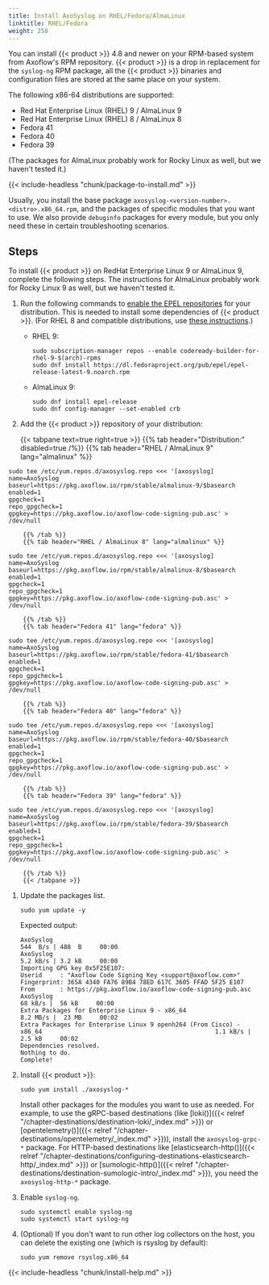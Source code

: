 ```yaml
---
title: Install AxoSyslog on RHEL/Fedora/AlmaLinux
linktitle: RHEL/Fedora
weight: 250
---
```


You can install {{< product >}} 4.8 and newer on your RPM-based system from Axoflow's RPM repository. {{< product >}} is a drop in replacement for the `syslog-ng` RPM package, all the {{< product >}} binaries and configuration files are stored at the same place on your system.

The following x86-64 distributions are supported:

- Red Hat Enterprise Linux (RHEL) 9 / AlmaLinux 9
- Red Hat Enterprise Linux (RHEL) 8 / AlmaLinux 8
- Fedora 41
- Fedora 40
- Fedora 39

(The packages for AlmaLinux probably work for Rocky Linux as well, but we haven't tested it.)

{{< include-headless "chunk/package-to-install.md" >}}

Usually, you install the base package `axosyslog-<version-number>.<distro>.x86_64.rpm`, and the packages of specific modules that you want to use. We also provide `debuginfo` packages for every module, but you only need these in certain troubleshooting scenarios.

## Steps

To install {{< product >}} on RedHat Enterprise Linux 9 or AlmaLinux 9, complete the following steps. The instructions for AlmaLinux probably work for Rocky Linux 9 as well, but we haven't tested it.

1. Run the following commands to [enable the EPEL repositories](https://docs.fedoraproject.org/en-US/epel/#_el9) for your distribution. This is needed to install some dependencies of {{< product >}}. (For RHEL 8 and compatible distributions, use [these instructions](https://docs.fedoraproject.org/en-US/epel/#_el8).)

    - RHEL 9:

        ```shell
        sudo subscription-manager repos --enable codeready-builder-for-rhel-9-$(arch)-rpms
        sudo dnf install https://dl.fedoraproject.org/pub/epel/epel-release-latest-9.noarch.rpm
        ```

    - AlmaLinux 9:

        ```shell
        sudo dnf install epel-release
        sudo dnf config-manager --set-enabled crb
        ```

1. Add the {{< product >}} repository of your distribution:

    <!-- Codeblocks are un-indented on purpose -->
    {{< tabpane text=true right=true >}}
        {{% tab header="Distribution:" disabled=true /%}}
        {{% tab header="RHEL / AlmaLinux 9" lang="almalinux" %}}
```shell
sudo tee /etc/yum.repos.d/axosyslog.repo <<< '[axosyslog]
name=AxoSyslog
baseurl=https://pkg.axoflow.io/rpm/stable/almalinux-9/$basearch
enabled=1
gpgcheck=1
repo_gpgcheck=1
gpgkey=https://pkg.axoflow.io/axoflow-code-signing-pub.asc' > /dev/null
```
        {{% /tab %}}
        {{% tab header="RHEL / AlmaLinux 8" lang="almalinux" %}}
```shell
sudo tee /etc/yum.repos.d/axosyslog.repo <<< '[axosyslog]
name=AxoSyslog
baseurl=https://pkg.axoflow.io/rpm/stable/almalinux-8/$basearch
enabled=1
gpgcheck=1
repo_gpgcheck=1
gpgkey=https://pkg.axoflow.io/axoflow-code-signing-pub.asc' > /dev/null
```
        {{% /tab %}}
        {{% tab header="Fedora 41" lang="fedora" %}}
```shell
sudo tee /etc/yum.repos.d/axosyslog.repo <<< '[axosyslog]
name=AxoSyslog
baseurl=https://pkg.axoflow.io/rpm/stable/fedora-41/$basearch
enabled=1
gpgcheck=1
repo_gpgcheck=1
gpgkey=https://pkg.axoflow.io/axoflow-code-signing-pub.asc' > /dev/null
```
        {{% /tab %}}
        {{% tab header="Fedora 40" lang="fedora" %}}
```shell
sudo tee /etc/yum.repos.d/axosyslog.repo <<< '[axosyslog]
name=AxoSyslog
baseurl=https://pkg.axoflow.io/rpm/stable/fedora-40/$basearch
enabled=1
gpgcheck=1
repo_gpgcheck=1
gpgkey=https://pkg.axoflow.io/axoflow-code-signing-pub.asc' > /dev/null
```
        {{% /tab %}}
        {{% tab header="Fedora 39" lang="fedora" %}}
```shell
sudo tee /etc/yum.repos.d/axosyslog.repo <<< '[axosyslog]
name=AxoSyslog
baseurl=https://pkg.axoflow.io/rpm/stable/fedora-39/$basearch
enabled=1
gpgcheck=1
repo_gpgcheck=1
gpgkey=https://pkg.axoflow.io/axoflow-code-signing-pub.asc' > /dev/null
```
        {{% /tab %}}
        {{< /tabpane >}}

1. Update the packages list.

    ```shell
    sudo yum update -y
    ```

    Expected output:

    ```shell
    AxoSyslog                                                                                                           544  B/s | 488  B     00:00    
    AxoSyslog                                                                                                           5.2 kB/s | 3.2 kB     00:00    
    Importing GPG key 0x5F25E107:
    Userid     : "Axoflow Code Signing Key <support@axoflow.com>"
    Fingerprint: 365A 4340 FA76 89B4 78ED 617C 3605 FFAD 5F25 E107
    From       : https://pkg.axoflow.io/axoflow-code-signing-pub.asc
    AxoSyslog                                                                                                            68 kB/s |  56 kB     00:00    
    Extra Packages for Enterprise Linux 9 - x86_64                                                                      8.2 MB/s |  23 MB     00:02    
    Extra Packages for Enterprise Linux 9 openh264 (From Cisco) - x86_64                                                1.1 kB/s | 2.5 kB     00:02    
    Dependencies resolved.
    Nothing to do.
    Complete!
    ```

1. Install {{< product >}}:

    ```shell
    sudo yum install ./axosyslog-*
    ```

    Install other packages for the modules you want to use as needed. For example, to use the gRPC-based destinations (like [loki()]({{< relref "/chapter-destinations/destination-loki/_index.md" >}}) or [opentelemetry()]({{< relref "/chapter-destinations/opentelemetry/_index.md" >}})), install the `axosyslog-grpc-*` package. For HTTP-based destinations like [elasticsearch-http()]({{< relref "/chapter-destinations/configuring-destinations-elasticsearch-http/_index.md" >}}) or [sumologic-http()]({{< relref "/chapter-destinations/destination-sumologic-intro/_index.md" >}}), you need the `axosyslog-http-*` package.

1. Enable `syslog-ng`.

    ```shell
    sudo systemctl enable syslog-ng
    sudo systemctl start syslog-ng
    ```

1. (Optional) If you don't want to run other log collectors on the host, you can delete the existing one (which is rsyslog by default):

    ```shell
    sudo yum remove rsyslog.x86_64
    ```

{{< include-headless "chunk/install-help.md" >}}
